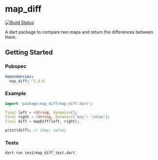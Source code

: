 # map_diff

[![Build Status](https://github.com/devfelipereis/map_diff/workflows/Dart/badge.svg?branch=main&event=push)](https://github.com/devfelipereis/map_diff/actions)

A dart package to compare two maps and return the differences between them.

## Getting Started

### Pubspec

```yaml
dependencies:
  map_diff: ^1.0.0
```

### Example

```dart
import 'package:map_diff/map_diff.dart';

final left = <String, dynamic>{};
final right = <String, dynamic>{'key': 'value'};
final diff = mapDiff(left, right);

print(diff); // {key: value}
```

### Tests

```bash
dart run test/map_diff_test.dart
```